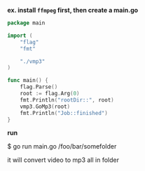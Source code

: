 **ex. install `ffmpeg` first, then create a main.go**
```go
package main

import (
	"flag"
	"fmt"

	"./vmp3"
)

func main() {
	flag.Parse()
	root := flag.Arg(0)
	fmt.Println("rootDir::", root)
	vmp3.GoMp3(root)
	fmt.Println("Job::finished")
}

```
**run**

$ go run main.go /foo/bar/somefolder

it will convert video to mp3 all in folder
